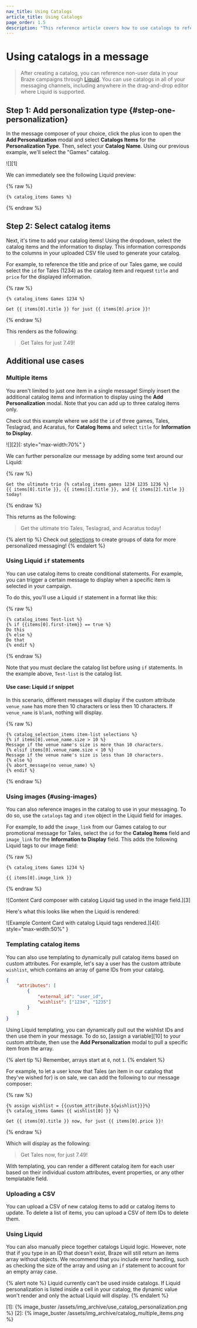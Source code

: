 ```yaml
---
nav_title: Using Catalogs
article_title: Using Catalogs
page_order: 1.5
description: "This reference article covers how to use catalogs to reference non-user data in your Braze campaigns through Liquid."
---
```


# Using catalogs in a message

> After creating a catalog, you can reference non-user data in your Braze campaigns through [Liquid]({{site.baseurl}}/user_guide/personalization_and_dynamic_content/liquid). You can use catalogs in all of your messaging channels, including anywhere in the drag-and-drop editor where Liquid is supported.

## Step 1: Add personalization type {#step-one-personalization}

In the message composer of your choice, click the <i class="fas fa-plus-circle"></i> plus icon to open the **Add Personalization** modal and select **Catalogs Items** for the **Personalization Type**. Then, select your **Catalog Name**. Using our previous example, we'll select the "Games" catalog.

![][1]

We can immediately see the following Liquid preview:

{% raw %}
```liquid
{% catalog_items Games %}
```
{% endraw %}

## Step 2: Select catalog items

Next, it's time to add your catalog items! Using the dropdown, select the catalog items and the information to display. This information corresponds to the columns in your uploaded CSV file used to generate your catalog.

For example, to reference the title and price of our Tales game, we could select the `id` for Tales (1234) as the catalog item and request `title` and `price` for the displayed information.

{% raw %}
```liquid
{% catalog_items Games 1234 %}
 
Get {{ items[0].title }} for just {{ items[0].price }}!
```
{% endraw %}

This renders as the following:

> Get Tales for just 7.49!

## Additional use cases

### Multiple items

You aren't limited to just one item in a single message! Simply insert the additional catalog items and information to display using the **Add Personalization** modal. Note that you can add up to three catalog items only. 

Check out this example where we add the `id` of three games, Tales, Teslagrad, and Acaratus, for **Catalog Items** and select `title` for **Information to Display**.

![][2]{: style="max-width:70%" }

We can further personalize our message by adding some text around our Liquid:

{% raw %}
```liquid
Get the ultimate trio {% catalog_items games 1234 1235 1236 %}
{{ items[0].title }}, {{ items[1].title }}, and {{ items[2].title }} today!
```
{% endraw %}

This returns as the following:

> Get the ultimate trio Tales, Teslagrad, and Acaratus today!

{% alert tip %}
Check out [selections]({{site.baseurl}}/user_guide/personalization_and_dynamic_content/catalogs/selections/) to create groups of data for more personalized messaging!
{% endalert %}

### Using Liquid `if` statements

You can use catalog items to create conditional statements. For example, you can trigger a certain message to display when a specific item is selected in your campaign.

To do this, you'll use a Liquid `if` statement in a format like this:

{% raw %}
```liquid
{% catalog_items Test-list %}
{% if {{items[0].first-item}} == true %}
Do this
{% else %}
Do that
{% endif %}
```
{% endraw %}

Note that you must declare the catalog list before using `if` statements. In the example above, `Test-list` is the catalog list.

#### Use case: Liquid `if` snippet

In this scenario, different messages will display if the custom attribute `venue_name` has more then 10 characters or less then 10 characters. If `venue_name` is `blank`, nothing will display.

{% raw %}
```liquid
{% catalog_selection_items item-list selections %} 
{% if items[0].venue_name.size > 10 %}
Message if the venue name's size is more than 10 characters. 
{% elsif items[0].venue_name.size < 10 %}
Message if the venue name's size is less than 10 characters. 
{% else %} 
{% abort_message(no venue_name) %} 
{% endif %}
```
{% endraw %}

### Using images {#using-images}

You can also reference images in the catalog to use in your messaging. To do so, use the `catalogs` tag and `item` object in the Liquid field for images.

For example, to add the `image_link` from our Games catalog to our promotional message for Tales, select the `id` for the **Catalog Items** field and `image_link` for the **Information to Display** field. This adds the following Liquid tags to our image field:

{% raw %}
```liquid
{% catalog_items Games 1234 %}

{{ items[0].image_link }}
```
{% endraw %}

![Content Card composer with catalog Liquid tag used in the image field.][3]

Here's what this looks like when the Liquid is rendered:

![Example Content Card with catalog Liquid tags rendered.][4]{: style="max-width:50%" }

### Templating catalog items

You can also use templating to dynamically pull catalog items based on custom attributes. For example, let's say a user has the custom attribute `wishlist`, which contains an array of game IDs from your catalog.

```json
{
    "attributes": [
        {
            "external_id": "user_id",
            "wishlist": ["1234", "1235"]
        }
    ]
}
```

Using Liquid templating, you can dynamically pull out the wishlist IDs and then use them in your message. To do so, [assign a variable][10] to your custom attribute, then use the **Add Personalization** modal to pull a specific item from the array.

{% alert tip %}
Remember, arrays start at `0`, not `1`.
{% endalert %}

For example, to let a user know that Tales (an item in our catalog that they've wished for) is on sale, we can add the following to our message composer:

{% raw %}
```liquid
{% assign wishlist = {{custom_attribute.${wishlist}}}%}
{% catalog_items Games {{ wishlist[0] }} %}

Get {{ items[0].title }} now, for just {{ items[0].price }}!
```
{% endraw %}

Which will display as the following:
> Get Tales now, for just 7.49!

With templating, you can render a different catalog item for each user based on their individual custom attributes, event properties, or any other templatable field.

### Uploading a CSV

You can upload a CSV of new catalog items to add or catalog items to update. To delete a list of items, you can upload a CSV of item IDs to delete them.

### Using Liquid

You can also manually piece together catalogs Liquid logic. However, note that if you type in an ID that doesn't exist, Braze will still return an items array without objects. We recommend that you include error handling, such as checking the size of the array and using an `if` statement to account for an empty array case.

{% alert note %}
Liquid currently can't be used inside catalogs. If Liquid personalization is listed inside a cell in your catalog, the dynamic value won't render and only the actual Liquid will display.
{% endalert %}


[1]: {% image_buster /assets/img_archive/use_catalog_personalization.png %}
[2]: {% image_buster /assets/img_archive/catalog_multiple_items.png %}
